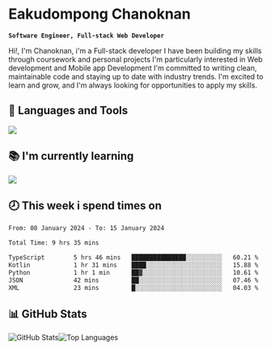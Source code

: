 # Eakudompong Chanoknan

**`Software Engineer, Full-stack Web Developer`**

<p>Hi!, I'm Chanoknan, i'm a Full-stack developer I have been building my skills
through coursework and personal projects I'm particularly interested in Web development
and Mobile app Development I'm committed to writing clean, maintainable
code and staying up to date with industry trends. I'm excited to learn
and grow, and I'm always looking for opportunities to apply my skills.</p>

## 🔧 Languages and Tools

  <a href="https://skillicons.dev">
    <img src="https://skillicons.dev/icons?i=typescript,javascript,html,css,php,java,python,laravel,nodejs,mongodb,react,nextjs,tailwind,mysql,planetscale,postgres,firebase&perline=9" />
  </a>
  
## 📚 I'm currently learning
  <a href="https://skillicons.dev">
    <img src="https://skillicons.dev/icons?i=go,rust,kotlin,androidstudio,graphql,docker,kubernetes,gcp,aws" />
  </a>

## 🕗 This week i spend times on

<!--START_SECTION:waka-->

```txt
From: 08 January 2024 - To: 15 January 2024

Total Time: 9 hrs 35 mins

TypeScript        5 hrs 46 mins   ███████████████░░░░░░░░░░   60.21 %
Kotlin            1 hr 31 mins    ████░░░░░░░░░░░░░░░░░░░░░   15.88 %
Python            1 hr 1 min      ██▓░░░░░░░░░░░░░░░░░░░░░░   10.61 %
JSON              42 mins         ██░░░░░░░░░░░░░░░░░░░░░░░   07.46 %
XML               23 mins         █░░░░░░░░░░░░░░░░░░░░░░░░   04.03 %
```

<!--END_SECTION:waka-->

## 📊 GitHub Stats

<p style="display: flex">
  <img alt="GitHub Stats" src="https://github-readme-stats.vercel.app/api?username=EC-9624&show_icons=true&theme=gruvbox&count_private=true"/>
  <img alt="Top Languages" src="https://github-readme-stats.vercel.app/api/top-langs/?username=EC-9624&layout=compact&theme=gruvbox" />  
</p>
